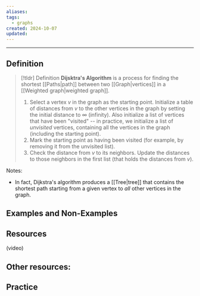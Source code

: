 ```yaml
---
aliases: 
tags:
  - graphs
created: 2024-10-07
updated:
---
```

---
## Definition 

> [!tldr] Definition
> **Dijsktra's Algorithm** is a process for finding the shortest [[Paths|path]] between two [[Graph|vertices]] in a [[Weighted graph|weighted graph]]. 
> 
> 1. Select a vertex $v$ in the graph as the starting point. Initialize a table of distances from $v$ to the other vertices in the graph by setting the initial distance to $\infty$ (infinity). Also initialize a list of vertices that have been "visited" -- in practice, we initialize a list of *unvisited* vertices, containing all the vertices in the graph (including the starting point). 
> 2. Mark the starting point as having been visited (for example, by removing it from the unvisited list). 
> 3. Check the distance from $v$ to its neighbors. Update the distances to those neighbors in the first list (that holds the distances from $v$). 

Notes: 
- In fact, Dijkstra's algorithm produces a [[Tree|tree]] that contains the shortest path starting from a given vertex to *all* other vertices in the graph. 

## Examples and Non-Examples

## Resources 

(video)

Other resources: 
- 

## Practice 
